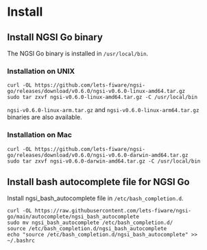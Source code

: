 # Install

## Install NGSI Go binary

The NGSI Go binary is installed in `/usr/local/bin`.

### Installation on UNIX

```console
curl -OL https://github.com/lets-fiware/ngsi-go/releases/download/v0.6.0/ngsi-v0.6.0-linux-amd64.tar.gz
sudo tar zxvf ngsi-v0.6.0-linux-amd64.tar.gz -C /usr/local/bin
```

`ngsi-v0.6.0-linux-arm.tar.gz` and `ngsi-v0.6.0-linux-arm64.tar.gz` binaries are also available.

### Installation on Mac

```console
curl -OL https://github.com/lets-fiware/ngsi-go/releases/download/v0.6.0/ngsi-v0.6.0-darwin-amd64.tar.gz
sudo tar zxvf ngsi-v0.6.0-darwin-amd64.tar.gz -C /usr/local/bin
```

## Install bash autocomplete file for NGSI Go

Install ngsi_bash_autocomplete file in `/etc/bash_completion.d`.

```console
curl -OL https://raw.githubusercontent.com/lets-fiware/ngsi-go/main/autocomplete/ngsi_bash_autocomplete
sudo mv ngsi_bash_autocomplete /etc/bash_completion.d/
source /etc/bash_completion.d/ngsi_bash_autocomplete
echo "source /etc/bash_completion.d/ngsi_bash_autocomplete" >> ~/.bashrc
```
